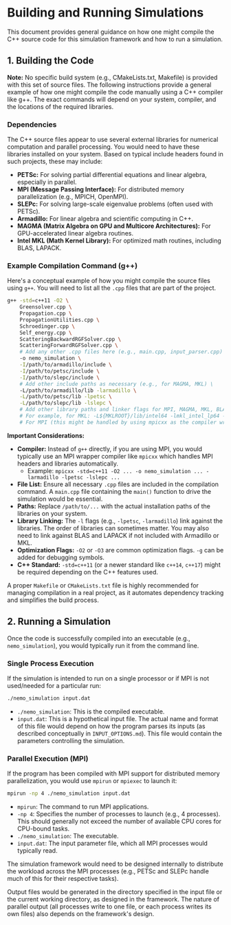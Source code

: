 # Building and Running Simulations

This document provides general guidance on how one might compile the C++ source code for this simulation framework and how to run a simulation.

## 1. Building the Code

**Note:** No specific build system (e.g., CMakeLists.txt, Makefile) is provided with this set of source files. The following instructions provide a general example of how one might compile the code manually using a C++ compiler like g++. The exact commands will depend on your system, compiler, and the locations of the required libraries.

### Dependencies

The C++ source files appear to use several external libraries for numerical computation and parallel processing. You would need to have these libraries installed on your system. Based on typical include headers found in such projects, these may include:

*   **PETSc:** For solving partial differential equations and linear algebra, especially in parallel.
*   **MPI (Message Passing Interface):** For distributed memory parallelization (e.g., MPICH, OpenMPI).
*   **SLEPc:** For solving large-scale eigenvalue problems (often used with PETSc).
*   **Armadillo:** For linear algebra and scientific computing in C++.
*   **MAGMA (Matrix Algebra on GPU and Multicore Architectures):** For GPU-accelerated linear algebra routines.
*   **Intel MKL (Math Kernel Library):** For optimized math routines, including BLAS, LAPACK.

### Example Compilation Command (g++)

Here's a conceptual example of how you might compile the source files using `g++`. You will need to list all the `.cpp` files that are part of the project.

```bash
g++ -std=c++11 -O2 \
    Greensolver.cpp \
    Propagation.cpp \
    PropagationUtilities.cpp \
    Schroedinger.cpp \
    Self_energy.cpp \
    ScatteringBackwardRGFSolver.cpp \
    ScatteringForwardRGFSolver.cpp \
    # Add any other .cpp files here (e.g., main.cpp, input_parser.cpp) \
    -o nemo_simulation \
    -I/path/to/armadillo/include \
    -I/path/to/petsc/include \
    -I/path/to/slepc/include \
    # Add other include paths as necessary (e.g., for MAGMA, MKL) \
    -L/path/to/armadillo/lib -larmadillo \
    -L/path/to/petsc/lib -lpetsc \
    -L/path/to/slepc/lib -lslepc \
    # Add other library paths and linker flags for MPI, MAGMA, MKL, BLAS, LAPACK
    # For example, for MKL: -L${MKLROOT}/lib/intel64 -lmkl_intel_lp64 -lmkl_sequential -lmkl_core -lpthread -lm -ldl
    # For MPI (this might be handled by using mpicxx as the compiler wrapper): -lmpich or -lopen-mpi
```

**Important Considerations:**

*   **Compiler:** Instead of `g++` directly, if you are using MPI, you would typically use an MPI wrapper compiler like `mpicxx` which handles MPI headers and libraries automatically.
    *   Example: `mpicxx -std=c++11 -O2 ... -o nemo_simulation ... -larmadillo -lpetsc -lslepc ...`
*   **File List:** Ensure all necessary `.cpp` files are included in the compilation command. A `main.cpp` file containing the `main()` function to drive the simulation would be essential.
*   **Paths:** Replace `/path/to/...` with the actual installation paths of the libraries on your system.
*   **Library Linking:** The `-l` flags (e.g., `-lpetsc`, `-larmadillo`) link against the libraries. The order of libraries can sometimes matter. You may also need to link against BLAS and LAPACK if not included with Armadillo or MKL.
*   **Optimization Flags:** `-O2` or `-O3` are common optimization flags. `-g` can be added for debugging symbols.
*   **C++ Standard:** `-std=c++11` (or a newer standard like `c++14`, `c++17`) might be required depending on the C++ features used.

A proper `Makefile` or `CMakeLists.txt` file is highly recommended for managing compilation in a real project, as it automates dependency tracking and simplifies the build process.

## 2. Running a Simulation

Once the code is successfully compiled into an executable (e.g., `nemo_simulation`), you would typically run it from the command line.

### Single Process Execution

If the simulation is intended to run on a single processor or if MPI is not used/needed for a particular run:

```bash
./nemo_simulation input.dat
```

*   `./nemo_simulation`: This is the compiled executable.
*   `input.dat`: This is a hypothetical input file. The actual name and format of this file would depend on how the program parses its inputs (as described conceptually in `INPUT_OPTIONS.md`). This file would contain the parameters controlling the simulation.

### Parallel Execution (MPI)

If the program has been compiled with MPI support for distributed memory parallelization, you would use `mpirun` or `mpiexec` to launch it:

```bash
mpirun -np 4 ./nemo_simulation input.dat
```

*   `mpirun`: The command to run MPI applications.
*   `-np 4`: Specifies the number of processes to launch (e.g., 4 processes). This should generally not exceed the number of available CPU cores for CPU-bound tasks.
*   `./nemo_simulation`: The executable.
*   `input.dat`: The input parameter file, which all MPI processes would typically read.

The simulation framework would need to be designed internally to distribute the workload across the MPI processes (e.g., PETSc and SLEPc handle much of this for their respective tasks).

Output files would be generated in the directory specified in the input file or the current working directory, as designed in the framework. The nature of parallel output (all processes write to one file, or each process writes its own files) also depends on the framework's design.

